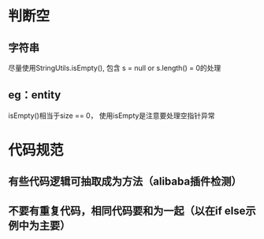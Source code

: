 # 判断空

## 字符串

尽量使用StringUtils.isEmpty(), 包含 s = null or s.length() = 0的处理

## eg：entity

isEmpty()相当于size == 0， 使用isEmpty是注意要处理空指针异常

# 代码规范

## 有些代码逻辑可抽取成为方法（alibaba插件检测）

## 不要有重复代码，相同代码要和为一起（以在if else示例中为主要）
